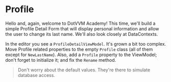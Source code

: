 ﻿---
Title: Profile
CodeTask: /resources/020_profile_detail/10_profile.csharp.csx
---

# Profile

Hello and, again, welcome to DotVVM Academy! This time, we'll build a simple Profile Detail Form that will display personal information and allow the user to change its last name. We'll also look closely at DataContexts.

In the editor you see a `ProfileDetailViewModel`. It's grown a bit too complex. Move Profile related properties to the empty `Profile` class (all of them except for `NewLastName`). Also, add a `Profile` property to the ViewModel; don't forget to initialize it; and fix the `Rename` method.

> Don't worry about the default values. They're there to simulate database access.